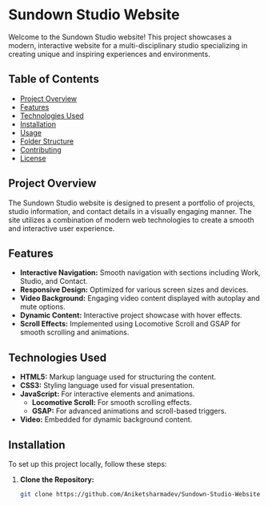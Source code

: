 # Sundown Studio Website

Welcome to the Sundown Studio website! This project showcases a modern, interactive website for a multi-disciplinary studio specializing in creating unique and inspiring experiences and environments.

## Table of Contents

- [Project Overview](#project-overview)
- [Features](#features)
- [Technologies Used](#technologies-used)
- [Installation](#installation)
- [Usage](#usage)
- [Folder Structure](#folder-structure)
- [Contributing](#contributing)
- [License](#license)

## Project Overview

The Sundown Studio website is designed to present a portfolio of projects, studio information, and contact details in a visually engaging manner. The site utilizes a combination of modern web technologies to create a smooth and interactive user experience.

## Features

- **Interactive Navigation:** Smooth navigation with sections including Work, Studio, and Contact.
- **Responsive Design:** Optimized for various screen sizes and devices.
- **Video Background:** Engaging video content displayed with autoplay and mute options.
- **Dynamic Content:** Interactive project showcase with hover effects.
- **Scroll Effects:** Implemented using Locomotive Scroll and GSAP for smooth scrolling and animations.

## Technologies Used

- **HTML5:** Markup language used for structuring the content.
- **CSS3:** Styling language used for visual presentation.
- **JavaScript:** For interactive elements and animations.
  - **Locomotive Scroll:** For smooth scrolling effects.
  - **GSAP:** For advanced animations and scroll-based triggers.
- **Video:** Embedded for dynamic background content.

## Installation

To set up this project locally, follow these steps:

1. **Clone the Repository:**

   ```bash
   git clone https://github.com/Aniketsharmadev/Sundown-Studio-Website.git
